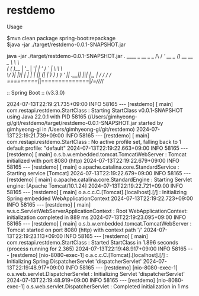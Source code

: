 # restdemo

Usage

$mvn clean package spring-boot:repackage <BR>
$java -jar ./target/restdemo-0.0.1-SNAPSHOT.jar


java -jar ./target/restdemo-0.0.1-SNAPSHOT.jar
.   ____          _            __ _ _
/\\ / ___'_ __ _ _(_)_ __  __ _ \ \ \ \
( ( )\___ | '_ | '_| | '_ \/ _` | \ \ \ \
\\/  ___)| |_)| | | | | || (_| |  ) ) ) )
'  |____| .__|_| |_|_| |_\__, | / / / /
=========|_|==============|___/=/_/_/_/

:: Spring Boot ::                (v3.3.0)

2024-07-13T22:19:21.735+09:00  INFO 58165 --- [restdemo] [           main] com.restapi.restdemo.StartClass          : Starting StartClass v0.0.1-SNAPSHOT using Java 22.0.1 with PID 58165 (/Users/gimhyeong-gi/git/restdemo/target/restdemo-0.0.1-SNAPSHOT.jar started by gimhyeong-gi in /Users/gimhyeong-gi/git/restdemo)
2024-07-13T22:19:21.739+09:00  INFO 58165 --- [restdemo] [           main] com.restapi.restdemo.StartClass          : No active profile set, falling back to 1 default profile: "default"
2024-07-13T22:19:22.663+09:00  INFO 58165 --- [restdemo] [           main] o.s.b.w.embedded.tomcat.TomcatWebServer  : Tomcat initialized with port 8080 (http)
2024-07-13T22:19:22.679+09:00  INFO 58165 --- [restdemo] [           main] o.apache.catalina.core.StandardService   : Starting service [Tomcat]
2024-07-13T22:19:22.679+09:00  INFO 58165 --- [restdemo] [           main] o.apache.catalina.core.StandardEngine    : Starting Servlet engine: [Apache Tomcat/10.1.24]
2024-07-13T22:19:22.721+09:00  INFO 58165 --- [restdemo] [           main] o.a.c.c.C.[Tomcat].[localhost].[/]       : Initializing Spring embedded WebApplicationContext
2024-07-13T22:19:22.723+09:00  INFO 58165 --- [restdemo] [           main] w.s.c.ServletWebServerApplicationContext : Root WebApplicationContext: initialization completed in 889 ms
2024-07-13T22:19:23.095+09:00  INFO 58165 --- [restdemo] [           main] o.s.b.w.embedded.tomcat.TomcatWebServer  : Tomcat started on port 8080 (http) with context path '/'
2024-07-13T22:19:23.113+09:00  INFO 58165 --- [restdemo] [           main] com.restapi.restdemo.StartClass          : Started StartClass in 1.896 seconds (process running for 2.365)
2024-07-13T22:19:48.917+09:00  INFO 58165 --- [restdemo] [nio-8080-exec-1] o.a.c.c.C.[Tomcat].[localhost].[/]       : Initializing Spring DispatcherServlet 'dispatcherServlet'
2024-07-13T22:19:48.917+09:00  INFO 58165 --- [restdemo] [nio-8080-exec-1] o.s.web.servlet.DispatcherServlet        : Initializing Servlet 'dispatcherServlet'
2024-07-13T22:19:48.919+09:00  INFO 58165 --- [restdemo] [nio-8080-exec-1] o.s.web.servlet.DispatcherServlet        : Completed initialization in 1 ms